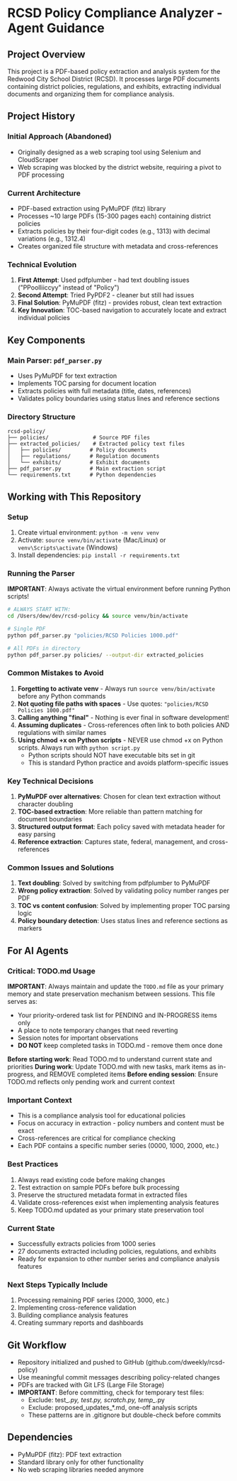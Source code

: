 # RCSD Policy Compliance Analyzer - Agent Guidance

## Project Overview

This project is a PDF-based policy extraction and analysis system for the Redwood City School District (RCSD). It processes large PDF documents containing district policies, regulations, and exhibits, extracting individual documents and organizing them for compliance analysis.

## Project History

### Initial Approach (Abandoned)
- Originally designed as a web scraping tool using Selenium and CloudScraper
- Web scraping was blocked by the district website, requiring a pivot to PDF processing

### Current Architecture
- PDF-based extraction using PyMuPDF (fitz) library
- Processes ~10 large PDFs (15-300 pages each) containing district policies
- Extracts policies by their four-digit codes (e.g., 1313) with decimal variations (e.g., 1312.4)
- Creates organized file structure with metadata and cross-references

### Technical Evolution
1. **First Attempt**: Used pdfplumber - had text doubling issues ("PPoolliiccyy" instead of "Policy")
2. **Second Attempt**: Tried PyPDF2 - cleaner but still had issues
3. **Final Solution**: PyMuPDF (fitz) - provides robust, clean text extraction
4. **Key Innovation**: TOC-based navigation to accurately locate and extract individual policies

## Key Components

### Main Parser: `pdf_parser.py`
- Uses PyMuPDF for text extraction
- Implements TOC parsing for document location
- Extracts policies with full metadata (title, dates, references)
- Validates policy boundaries using status lines and reference sections

### Directory Structure
```
rcsd-policy/
├── policies/              # Source PDF files
├── extracted_policies/    # Extracted policy text files
│   ├── policies/         # Policy documents
│   ├── regulations/      # Regulation documents
│   └── exhibits/         # Exhibit documents
├── pdf_parser.py         # Main extraction script
└── requirements.txt      # Python dependencies
```

## Working with This Repository

### Setup
1. Create virtual environment: `python -m venv venv`
2. Activate: `source venv/bin/activate` (Mac/Linux) or `venv\Scripts\activate` (Windows)
3. Install dependencies: `pip install -r requirements.txt`

### Running the Parser
**IMPORTANT**: Always activate the virtual environment before running Python scripts!
```bash
# ALWAYS START WITH:
cd /Users/dew/dev/rcsd-policy && source venv/bin/activate

# Single PDF
python pdf_parser.py "policies/RCSD Policies 1000.pdf"

# All PDFs in directory
python pdf_parser.py policies/ --output-dir extracted_policies
```

### Common Mistakes to Avoid
1. **Forgetting to activate venv** - Always run `source venv/bin/activate` before any Python commands
2. **Not quoting file paths with spaces** - Use quotes: `"policies/RCSD Policies 1000.pdf"`
3. **Calling anything "final"** - Nothing is ever final in software development!
4. **Assuming duplicates** - Cross-references often link to both policies AND regulations with similar names
5. **Using chmod +x on Python scripts** - NEVER use chmod +x on Python scripts. Always run with `python script.py`
   - Python scripts should NOT have executable bits set in git
   - This is standard Python practice and avoids platform-specific issues

### Key Technical Decisions

1. **PyMuPDF over alternatives**: Chosen for clean text extraction without character doubling
2. **TOC-based extraction**: More reliable than pattern matching for document boundaries
3. **Structured output format**: Each policy saved with metadata header for easy parsing
4. **Reference extraction**: Captures state, federal, management, and cross-references

### Common Issues and Solutions

1. **Text doubling**: Solved by switching from pdfplumber to PyMuPDF
2. **Wrong policy extraction**: Solved by validating policy number ranges per PDF
3. **TOC vs content confusion**: Solved by implementing proper TOC parsing logic
4. **Policy boundary detection**: Uses status lines and reference sections as markers

## For AI Agents

### Critical: TODO.md Usage
**IMPORTANT**: Always maintain and update the `TODO.md` file as your primary memory and state preservation mechanism between sessions. This file serves as:
- Your priority-ordered task list for PENDING and IN-PROGRESS items only
- A place to note temporary changes that need reverting
- Session notes for important observations
- **DO NOT** keep completed tasks in TODO.md - remove them once done

**Before starting work**: Read TODO.md to understand current state and priorities
**During work**: Update TODO.md with new tasks, mark items as in-progress, and REMOVE completed items
**Before ending session**: Ensure TODO.md reflects only pending work and current context

### Important Context
- This is a compliance analysis tool for educational policies
- Focus on accuracy in extraction - policy numbers and content must be exact
- Cross-references are critical for compliance checking
- Each PDF contains a specific number series (0000, 1000, 2000, etc.)

### Best Practices
1. Always read existing code before making changes
2. Test extraction on sample PDFs before bulk processing
3. Preserve the structured metadata format in extracted files
4. Validate cross-references exist when implementing analysis features
5. Keep TODO.md updated as your primary state preservation tool

### Current State
- Successfully extracts policies from 1000 series
- 27 documents extracted including policies, regulations, and exhibits
- Ready for expansion to other number series and compliance analysis features

### Next Steps Typically Include
1. Processing remaining PDF series (2000, 3000, etc.)
2. Implementing cross-reference validation
3. Building compliance analysis features
4. Creating summary reports and dashboards

## Git Workflow
- Repository initialized and pushed to GitHub (github.com/dweekly/rcsd-policy)
- Use meaningful commit messages describing policy-related changes
- PDFs are tracked with Git LFS (Large File Storage)
- **IMPORTANT**: Before committing, check for temporary test files:
  - Exclude: test_*.py, *_test.py, scratch_*.py, temp_*.py
  - Exclude: proposed_updates_*.md, one-off analysis scripts
  - These patterns are in .gitignore but double-check before commits

## Dependencies
- PyMuPDF (fitz): PDF text extraction
- Standard library only for other functionality
- No web scraping libraries needed anymore